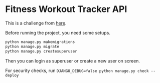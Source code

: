 # Fitness Workout Tracker API

This is a challenge from [here](https://roadmap.sh/backend/project-ideas#9-fitness-workout-tracker).

Before running the project, you need some setups.

```bash
python manage.py makemigrations
python manage.py migrate
python manage.py createsuperuser
```

Then you can login as superuser or create a new user on screen.

For security checks, run `DJANGO_DEBUG=false python manage.py check --deploy`
